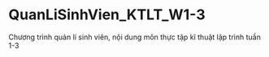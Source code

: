 # QuanLiSinhVien_KTLT_W1-3
Chương trình quản lí sinh viên, nội dung môn thực tập kĩ thuật lập trình tuần 1-3
